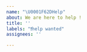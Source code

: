 ```yaml
---
name: "\U0001F62DHelp"
about: We are here to help !
title: ''
labels: "❗help wanted"
assignees: ''

---
```



